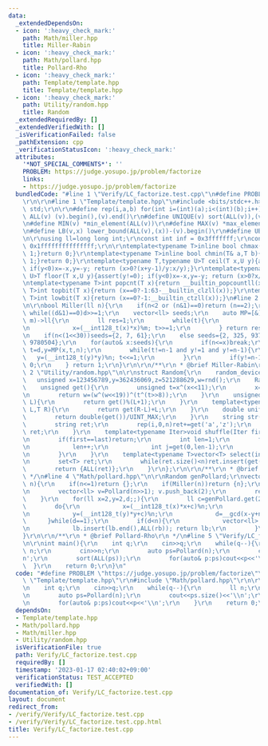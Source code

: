 ```yaml
---
data:
  _extendedDependsOn:
  - icon: ':heavy_check_mark:'
    path: Math/miller.hpp
    title: Miller-Rabin
  - icon: ':heavy_check_mark:'
    path: Math/pollard.hpp
    title: Pollard-Rho
  - icon: ':heavy_check_mark:'
    path: Template/template.hpp
    title: Template/template.hpp
  - icon: ':heavy_check_mark:'
    path: Utility/random.hpp
    title: Random
  _extendedRequiredBy: []
  _extendedVerifiedWith: []
  _isVerificationFailed: false
  _pathExtension: cpp
  _verificationStatusIcon: ':heavy_check_mark:'
  attributes:
    '*NOT_SPECIAL_COMMENTS*': ''
    PROBLEM: https://judge.yosupo.jp/problem/factorize
    links:
    - https://judge.yosupo.jp/problem/factorize
  bundledCode: "#line 1 \"Verify/LC_factorize.test.cpp\"\n#define PROBLEM \"https://judge.yosupo.jp/problem/factorize\"\
    \r\n\r\n#line 1 \"Template/template.hpp\"\n#include <bits/stdc++.h>\r\nusing namespace\
    \ std;\r\n\r\n#define rep(i,a,b) for(int i=(int)(a);i<(int)(b);i++)\r\n#define\
    \ ALL(v) (v).begin(),(v).end()\r\n#define UNIQUE(v) sort(ALL(v)),(v).erase(unique(ALL(v)),(v).end())\r\
    \n#define MIN(v) *min_element(ALL(v))\r\n#define MAX(v) *max_element(ALL(v))\r\
    \n#define LB(v,x) lower_bound(ALL(v),(x))-(v).begin()\r\n#define UB(v,x) upper_bound(ALL(v),(x))-(v).begin()\r\
    \n\r\nusing ll=long long int;\r\nconst int inf = 0x3fffffff;\r\nconst ll INF =\
    \ 0x1fffffffffffffff;\r\n\r\ntemplate<typename T>inline bool chmax(T& a,T b){if(a<b){a=b;return\
    \ 1;}return 0;}\r\ntemplate<typename T>inline bool chmin(T& a,T b){if(a>b){a=b;return\
    \ 1;}return 0;}\r\ntemplate<typename T,typename U>T ceil(T x,U y){assert(y!=0);\
    \ if(y<0)x=-x,y=-y; return (x>0?(x+y-1)/y:x/y);}\r\ntemplate<typename T,typename\
    \ U>T floor(T x,U y){assert(y!=0); if(y<0)x=-x,y=-y; return (x>0?x/y:(x-y+1)/y);}\r\
    \ntemplate<typename T>int popcnt(T x){return __builtin_popcountll(x);}\r\ntemplate<typename\
    \ T>int topbit(T x){return (x==0?-1:63-__builtin_clzll(x));}\r\ntemplate<typename\
    \ T>int lowbit(T x){return (x==0?-1:__builtin_ctzll(x));}\n#line 2 \"Math/miller.hpp\"\
    \n\r\nbool Miller(ll n){\r\n    if(n<2 or (n&1)==0)return (n==2);\r\n    ll d=n-1;\
    \ while((d&1)==0)d>>=1;\r\n    vector<ll> seeds;\r\n    auto MP=[&](ll x,ll t,ll\
    \ m)->ll{\r\n        ll res=1;\r\n        while(t){\r\n            if(t&1)res=(__int128_t(res)*x)%m;\r\
    \n            x=(__int128_t(x)*x)%m; t>>=1;\r\n        } return res;\r\n    };\r\
    \n    if(n<(1<<30))seeds={2, 7, 61};\r\n    else seeds={2, 325, 9375, 28178, 450775,\
    \ 9780504};\r\n    for(auto& x:seeds){\r\n        if(n<=x)break;\r\n        ll\
    \ t=d,y=MP(x,t,n);\r\n        while(t!=n-1 and y!=1 and y!=n-1){\r\n         \
    \   y=(__int128_t(y)*y)%n; t<<=1;\r\n        }\r\n        if(y!=n-1 and (t&1)==0)return\
    \ 0;\r\n    } return 1;\r\n}\r\n\r\n/**\r\n * @brief Miller-Rabin\r\n */\n#line\
    \ 2 \"Utility/random.hpp\"\n\r\nstruct Random{\r\n    random_device rnd;\r\n \
    \   unsigned x=123456789,y=362436069,z=521288629,w=rnd();\r\n    Random(){}\r\n\
    \    unsigned get(){\r\n        unsigned t=x^(x<<11);\r\n        x=y,y=z,z=w;\r\
    \n        return w=(w^(w<<19))^(t^(t>>8));\r\n    }\r\n    unsigned get(unsigned\
    \ L){\r\n        return get()%(L+1);\r\n    }\r\n    template<typename T>T get(T\
    \ L,T R){\r\n        return get(R-L)+L;\r\n    }\r\n    double uniform(){\r\n\
    \        return double(get())/UINT_MAX;\r\n    }\r\n    string str(int n){\r\n\
    \        string ret;\r\n        rep(i,0,n)ret+=get('a','z');\r\n        return\
    \ ret;\r\n    }\r\n    template<typename Iter>void shuffle(Iter first,Iter last){\r\
    \n        if(first==last)return;\r\n        int len=1;\r\n        for(auto it=first+1;it!=last;it++){\r\
    \n            len++;\r\n            int j=get(0,len-1);\r\n            if(j!=len-1)iter_swap(it,first+j);\r\
    \n        }\r\n    }\r\n    template<typename T>vector<T> select(int n,T L,T R){\r\
    \n        set<T> ret;\r\n        while(ret.size()<n)ret.insert(get(L,R));\r\n\
    \        return {ALL(ret)};\r\n    }\r\n};\r\n\r\n/**\r\n * @brief Random\r\n\
    \ */\n#line 4 \"Math/pollard.hpp\"\n\r\nRandom genPollard;\r\nvector<ll> Pollard(ll\
    \ n){\r\n    if(n<=1)return {};\r\n    if(Miller(n))return {n};\r\n    if((n&1)==0){\r\
    \n        vector<ll> v=Pollard(n>>1); v.push_back(2);\r\n        return v;\r\n\
    \    }\r\n    for(ll x=2,y=2,d;;){\r\n        ll c=genPollard.get(2LL,n-1);\r\n\
    \        do{\r\n            x=(__int128_t(x)*x+c)%n;\r\n            y=(__int128_t(y)*y+c)%n;\r\
    \n            y=(__int128_t(y)*y+c)%n;\r\n            d=__gcd(x-y+n,n);\r\n  \
    \      }while(d==1);\r\n        if(d<n){\r\n            vector<ll> lb=Pollard(d),rb=Pollard(n/d);\r\
    \n            lb.insert(lb.end(),ALL(rb)); return lb;\r\n        }\r\n    }\r\n\
    }\r\n\r\n/**\r\n * @brief Pollard-Rho\r\n */\n#line 5 \"Verify/LC_factorize.test.cpp\"\
    \n\r\nint main(){\r\n    int q;\r\n    cin>>q;\r\n    while(q--){\r\n        ll\
    \ n;\r\n        cin>>n;\r\n        auto ps=Pollard(n);\r\n        cout<<ps.size()<<'\\\
    n';\r\n        sort(ALL(ps));\r\n        for(auto& p:ps)cout<<p<<'\\n';\r\n  \
    \  }\r\n    return 0;\r\n}\n"
  code: "#define PROBLEM \"https://judge.yosupo.jp/problem/factorize\"\r\n\r\n#include\
    \ \"Template/template.hpp\"\r\n#include \"Math/pollard.hpp\"\r\n\r\nint main(){\r\
    \n    int q;\r\n    cin>>q;\r\n    while(q--){\r\n        ll n;\r\n        cin>>n;\r\
    \n        auto ps=Pollard(n);\r\n        cout<<ps.size()<<'\\n';\r\n        sort(ALL(ps));\r\
    \n        for(auto& p:ps)cout<<p<<'\\n';\r\n    }\r\n    return 0;\r\n}"
  dependsOn:
  - Template/template.hpp
  - Math/pollard.hpp
  - Math/miller.hpp
  - Utility/random.hpp
  isVerificationFile: true
  path: Verify/LC_factorize.test.cpp
  requiredBy: []
  timestamp: '2023-01-17 02:40:02+09:00'
  verificationStatus: TEST_ACCEPTED
  verifiedWith: []
documentation_of: Verify/LC_factorize.test.cpp
layout: document
redirect_from:
- /verify/Verify/LC_factorize.test.cpp
- /verify/Verify/LC_factorize.test.cpp.html
title: Verify/LC_factorize.test.cpp
---
```

